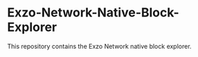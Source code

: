 # Exzo-Network-Native-Block-Explorer
This repository contains the Exzo Network native block explorer.
